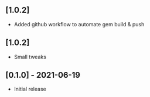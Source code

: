 ## [1.0.2]
- Added github workflow to automate gem build & push

## [1.0.2]
- Small tweaks


## [0.1.0] - 2021-06-19

- Initial release
